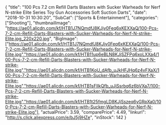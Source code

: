 {
	"title": "100 Pcs 7.2 cm Refill Darts Blasters with Sucker Warheads for Nerf N-strike Elite Series Toy Gun Accessories Soft Suction Darts",
	"date": "2018-10-31 10:30:20",
	"SubCat": ["Sports & Entertainment"],
	"categories": ["Shooting"],
	"thumbnailImage": "https://ae01.alicdn.com/kf/HTB1J7NQmdfJ8KJjy0Feq6xKEXXaQ/100-Pcs-7-2-cm-Refill-Darts-Blasters-with-Sucker-Warheads-for-Nerf-N-strike-Elite.jpg_220x220.jpg",
	"BigImage": ["https://ae01.alicdn.com/kf/HTB1J7NQmdfJ8KJjy0Feq6xKEXXaQ/100-Pcs-7-2-cm-Refill-Darts-Blasters-with-Sucker-Warheads-for-Nerf-N-strike-Elite.jpg","https://ae01.alicdn.com/kf/HTB11up6eBLN8KJjSZFPq6xoLXXa4/100-Pcs-7-2-cm-Refill-Darts-Blasters-with-Sucker-Warheads-for-Nerf-N-strike-Elite.jpg","https://ae01.alicdn.com/kf/HTB1KoU_dAfb_uJkHFJHq6z4vFXaX/100-Pcs-7-2-cm-Refill-Darts-Blasters-with-Sucker-Warheads-for-Nerf-N-strike-Elite.jpg","https://ae01.alicdn.com/kf/HTB1sFIlkQfb_uJjSsrbq6z6bVXa7/100-Pcs-7-2-cm-Refill-Darts-Blasters-with-Sucker-Warheads-for-Nerf-N-strike-Elite.jpg","https://ae01.alicdn.com/kf/HTB1t25fmgLD8KJjSszeq6yGRpXa0/100-Pcs-7-2-cm-Refill-Darts-Blasters-with-Sucker-Warheads-for-Nerf-N-strike-Elite.jpg"],
	"actualPrice": 3.59,
	"comparePrice": 4.49,
	"linkurl": "http://s.click.aliexpress.com/e/bJ5j9HZe",
	"inStock": 142
}
